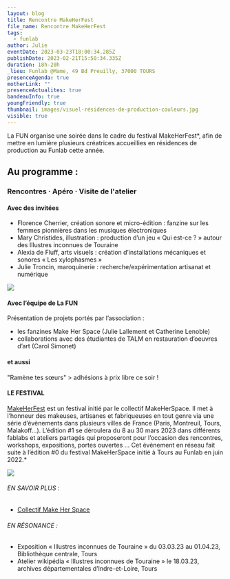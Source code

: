 ```yaml
---
layout: blog
title: Rencontre MakeHerFest
file_name: Rencontre MakeHerFest
tags:
  - funlab
author: Julie
eventDate: 2023-03-23T18:00:34.285Z
publishDate: 2023-02-21T15:50:34.335Z
duration: 18h-20h
_lieu: Funlab @Mame, 49 Bd Preuilly, 37000 TOURS
presenceAgenda: true
motherLink: ""
presenceActualites: true
bandeauInfo: true
youngFriendly: true
thumbnail: images/visuel-résidences-de-production-couleurs.jpg
visible: true
---
```

La FUN organise une soirée dans le cadre du festival MakeHerFest*, afin de mettre en lumière plusieurs créatrices accueillies en résidences de production au Funlab cette année.

## Au programme :

### Rencontres · Apéro · Visite de l'atelier

#### Avec des invitées

* Florence Cherrier, création sonore et micro-édition : fanzine sur les femmes pionnières dans les musiques électroniques
* Mary Christides, illustration : production d’un jeu « Qui est-ce ? » autour des Illustres inconnues de Touraine 
* Alexia de Fluff, arts visuels : création d’installations mécaniques et sonores « Les xylophasmes »
* Julie Troncin, maroquinerie : recherche/expérimentation artisanat et numérique

![](images/visuel-résidences-de-production-couleurs.jpg)

#### Avec l’équipe de La FUN

Présentation de projets portés par l’association : 

* les fanzines Make Her Space (Julie Lallement et Catherine Lenoble)
* collaborations avec des étudiantes de TALM en restauration d’oeuvres d’art (Carol Simonet)

#### et aussi

"Ramène tes sœurs" > adhésions à prix libre ce soir !

#### LE FESTIVAL 
[MakeHerFest](https://www.makeherspace.fr/festival-makeherfest-edition-1/) est un festival initié par le collectif MakeHerSpace. Il met à l’honneur des makeuses, artisanes et fabriqueuses en tout genre via une série d’évènements dans plusieurs villes de France (Paris, Montreuil, Tours, Malakoff...). L’édition #1 se déroulera du 8 au 30 mars 2023 dans différents fablabs et ateliers partagés qui proposeront pour l’occasion des rencontres, workshops, expositions, portes ouvertes ... 
Cet évènement en réseau fait suite à l’édition #0 du festival MakeHerSpace initié à Tours au Funlab en juin 2022.*

![](images/affichea3_makeherspace_v6.png)


###### EN SAVOIR PLUS :

* [Collectif Make Her Space](https://www.makeherspace.fr/)

###### EN RÉSONANCE :

* Exposition « Illustres inconnues de Touraine » du 03.03.23 au 01.04.23, Bibliothèque centrale, Tours
* Atelier wikipédia « Illustres inconnues de Touraine » le 18.03.23, archives départementales d’Indre-et-Loire, Tours